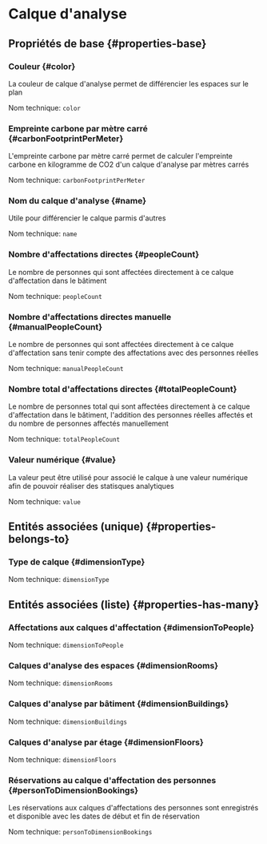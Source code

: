 # Calque d'analyse
<!--- THIS FILE IS GENERATED PLEASE DO NOT EDIT IT DIRECTLY --->



## Propriétés de base {#properties-base} ##

### Couleur {#color}

La couleur de calque d'analyse permet de différencier les espaces sur le plan

Nom technique: ```color```

### Empreinte carbone par mètre carré {#carbonFootprintPerMeter}

L'empreinte carbone par mètre carré permet de calculer l'empreinte carbone en kilogramme de CO2 d'un calque d'analyse par mètres carrés

Nom technique: ```carbonFootprintPerMeter```

### Nom du calque d'analyse {#name}

Utile pour différencier le calque parmis d'autres

Nom technique: ```name```

### Nombre d'affectations directes {#peopleCount}

Le nombre de personnes qui sont affectées directement à ce calque d'affectation dans le bâtiment

Nom technique: ```peopleCount```

### Nombre d'affectations directes manuelle {#manualPeopleCount}

Le nombre de personnes qui sont affectées directement à ce calque d'affectation sans tenir compte des affectations avec des personnes réelles

Nom technique: ```manualPeopleCount```

### Nombre total d'affectations directes {#totalPeopleCount}

Le nombre de personnes total qui sont affectées directement à ce calque d'affectation dans le bâtiment, l'addition des personnes réelles affectés et du nombre de personnes affectés manuellement

Nom technique: ```totalPeopleCount```

### Valeur numérique {#value}

La valeur peut être utilisé pour associé le calque à une valeur numérique afin de pouvoir réaliser des statisques analytiques

Nom technique: ```value```


## Entités associées (unique) {#properties-belongs-to} ##

### Type de calque {#dimensionType}



Nom technique: ```dimensionType```


## Entités associées (liste) {#properties-has-many} ##

### Affectations aux calques d'affectation {#dimensionToPeople}



Nom technique: ```dimensionToPeople```

### Calques d'analyse des espaces {#dimensionRooms}



Nom technique: ```dimensionRooms```

### Calques d'analyse par bâtiment {#dimensionBuildings}



Nom technique: ```dimensionBuildings```

### Calques d'analyse par étage {#dimensionFloors}



Nom technique: ```dimensionFloors```

### Réservations au calque d'affectation des personnes {#personToDimensionBookings}

Les réservations aux calques d'affectations des personnes sont enregistrés et disponible avec les dates de début et fin de réservation

Nom technique: ```personToDimensionBookings```




